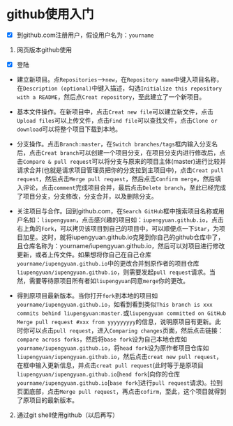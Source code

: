 # github使用入门
- [x] 到github.com注册用户，假设用户名为：`yourname`
1. 网页版本github使用
- [x] 登陆
- 建立新项目。点`Repositories`-->`new`，在`Repository name`中键入项目名称，在`Description (optional)`中键入描述，勾选`Initialize this repository with a README`，然后点`Creat repository`，至此建立了一个新项目。
- 基本文件操作。在新项目中，点击`Creat new file`可以建立新文件，点击`Upload files`可以上传文件，点击`Find file`可以查找文件，点击`Clone or download`可以将整个项目下载到本地。
- 分支操作。点击`Branch:master`，在`Switch branches/tags`框内输入分支名后，点击`Creat branch`可以创建一个项目分支，在项目分支内进行修改后，点击`Compare & pull request`可以将分支与原来的项目主体(master)进行比较并请求合并(也就是请求项目管理员把你的分支拉到主项目中)，点击`Creat pull request`，然后点击`Merge pull request`，然后点击`Confirm merge`，然后填入评论，点击`comment`完成项目合并，最后点击`Delete branch`，至此已经完成了项目分支，分支修改，分支合并，以及删除分支。
- 关注项目与合作。回到github.com，在`Search GitHub`框中搜索项目名称或用户名如：`liupengyuan`，点击感兴趣的项目如：`iupengyuan.github.io`，点击右上角的`Fork`，可以拷贝该项目到自己的项目中，可以顺便点一下`Star`，为项目加星。这时，就将iupengyuan.github.io克隆到你自己的github仓库中了，且仓库名称为：yourname/iupengyuan.github.io，然后可以对项目进行修改更新，或者上传文件。如果想将你自己在自己仓库`yourname/iupengyuan.github.io`中的更改合并到原作者的项目仓库`liupengyuan/iupengyuan.github.io`，则需要发起`pull request`请求。当然，需要等待原项目所有者如`liupengyuan`同意`merge`你的更改。

 - 得到原项目最新版本。当你打开`fork`到本地的项目如`yourname/iupengyuan.github.io`，如看到看到类似`This branch is xxx commits behind liupengyuan:master.`或`liupengyuan committed on GitHub  Merge pull request #xxx from yyyyyyyyy`的信息，说明原项目有更新。此时你可以点击`pull request`，进入`Comparing changes`页面，然后点击链接：`compare across forks`，然后将`base fork`设为自己本地仓库如`yourname/iupengyuan.github.io`，将`head fork`设为原作者项目仓库如`liupengyuan/iupengyuan.github.io`，然后点击`creat new pull request`，在框中输入更新信息，并点击`creat pull request`(此时等于是原项目`liupengyuan/iupengyuan.github.io`[`head fork`[向你的仓库`yourname/iupengyuan.github.io`[`base fork`]进行`pull request`请求)。拉到页面底部，点击`Merge pull request`，再点击`cofirm`，至此，这个项目就得到了原项目的最新版本。

2. 通过git shell使用github（以后再写）
